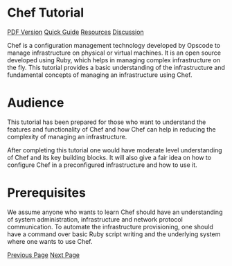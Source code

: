 # Chef Tutorial
[PDF Version](../chef/chef_pdf_version.md)
[Quick Guide](../chef/chef_quick_guide.md)
[Resources](../chef/chef_useful_resources.md)
[Discussion](../chef/chef_discussion.md)

Chef is a configuration management technology developed by Opscode to manage infrastructure on physical or virtual machines. It is an open source developed using Ruby, which helps in managing complex infrastructure on the fly. This tutorial provides a basic understanding of the infrastructure and fundamental concepts of managing an infrastructure using Chef.

# Audience
This tutorial has been prepared for those who want to understand the features and functionality of Chef and how Chef can help in reducing the complexity of managing an infrastructure.

After completing this tutorial one would have moderate level understanding of Chef and its key building blocks. It will also give a fair idea on how to configure Chef in a preconfigured infrastructure and how to use it.

# Prerequisites
We assume anyone who wants to learn Chef should have an understanding of system administration, infrastructure and network protocol communication. To automate the infrastructure provisioning, one should have a command over basic Ruby script writing and the underlying system where one wants to use Chef.


[Previous Page](../chef/index.md) [Next Page](../chef/chef_overview.md) 
